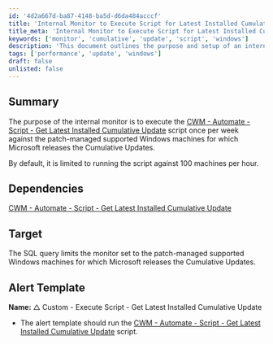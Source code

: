 ```yaml
---
id: '4d2a667d-ba87-4148-ba5d-d6da484acccf'
title: 'Internal Monitor to Execute Script for Latest Installed Cumulative Update'
title_meta: 'Internal Monitor to Execute Script for Latest Installed Cumulative Update'
keywords: ['monitor', 'cumulative', 'update', 'script', 'windows']
description: 'This document outlines the purpose and setup of an internal monitor designed to execute the script for retrieving the latest installed cumulative updates on supported Windows machines. The monitor runs weekly and is limited to 100 machines per hour, ensuring efficient patch management.'
tags: ['performance', 'update', 'windows']
draft: false
unlisted: false
---
```


## Summary

The purpose of the internal monitor is to execute the [CWM - Automate - Script - Get Latest Installed Cumulative Update](https://proval.itglue.com/DOC-5078775-12849478) script once per week against the patch-managed supported Windows machines for which Microsoft releases the Cumulative Updates.

By default, it is limited to running the script against 100 machines per hour.

## Dependencies

[CWM - Automate - Script - Get Latest Installed Cumulative Update](https://proval.itglue.com/DOC-5078775-12849478)

## Target

The SQL query limits the monitor set to the patch-managed supported Windows machines for which Microsoft releases the Cumulative Updates.

## Alert Template

**Name:** △ Custom - Execute Script - Get Latest Installed Cumulative Update

- The alert template should run the [CWM - Automate - Script - Get Latest Installed Cumulative Update](https://proval.itglue.com/DOC-5078775-12849478) script.

